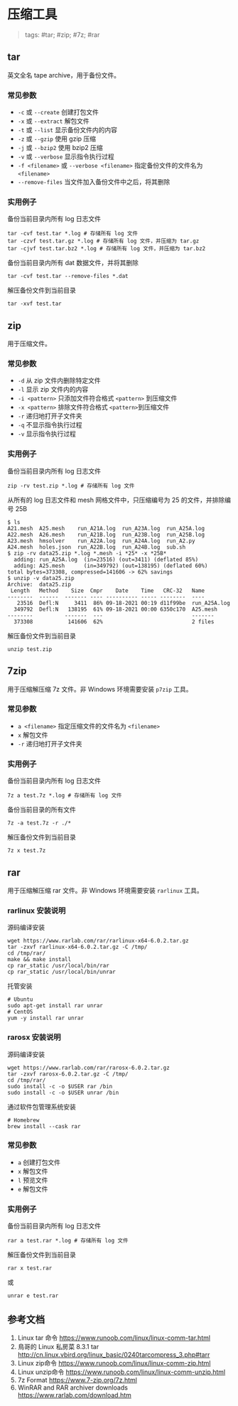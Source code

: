 # 压缩工具

> tags: #tar; #zip; #7z; #rar

## tar

英文全名 tape archive，用于备份文件。

### 常见参数

* `-c` 或 `--create` 创建打包文件
* `-x` 或 `--extract` 解包文件
* `-t` 或 `--list` 显示备份文件内的内容
* `-z` 或 `--gzip` 使用 gzip 压缩
* `-j` 或 `--bzip2` 使用 bzip2 压缩
* `-v` 或 `--verbose` 显示指令执行过程
* `-f <filename>` 或 `--verbose <filename>` 指定备份文件的文件名为 `<filename>`
* `--remove-files` 当文件加入备份文件中之后，将其删除

### 实用例子

备份当前目录内所有 log 日志文件

```shell
tar -cvf test.tar *.log # 存储所有 log 文件
tar -czvf test.tar.gz *.log # 存储所有 log 文件，并压缩为 tar.gz
tar -cjvf test.tar.bz2 *.log # 存储所有 log 文件，并压缩为 tar.bz2
```

备份当前目录内所有 dat 数据文件，并将其删除

```shell
tar -cvf test.tar --remove-files *.dat
```

解压备份文件到当前目录

```shell
tar -xvf test.tar
```

## zip

用于压缩文件。

### 常见参数

* `-d` 从 zip 文件内删除特定文件
* `-l` 显示 zip 文件内的内容
* `-i <pattern>` 只添加文件符合格式 `<pattern>` 到压缩文件
* `-x <pattern>` 排除文件符合格式 `<pattern>`到压缩文件
* `-r` 递归地打开子文件夹
* `-q` 不显示指令执行过程
* `-v` 显示指令执行过程

### 实用例子

备份当前目录内所有 log 日志文件

```shell
zip -rv test.zip *.log # 存储所有 log 文件
```

从所有的 log 日志文件和 mesh 网格文件中，只压缩编号为 25 的文件，并排除编号 25B

```shell
$ ls
A21.mesh  A25.mesh    run_A21A.log  run_A23A.log  run_A25A.log
A22.mesh  A26.mesh    run_A21B.log  run_A23B.log  run_A25B.log
A23.mesh  hmsolver    run_A22A.log  run_A24A.log  run_A2.py
A24.mesh  holes.json  run_A22B.log  run_A24B.log  sub.sh
$ zip -rv data25.zip *.log *.mesh -i *25* -x *25B*
  adding: run_A25A.log  (in=23516) (out=3411) (deflated 85%)
  adding: A25.mesh      (in=349792) (out=138195) (deflated 60%)
total bytes=373308, compressed=141606 -> 62% savings
$ unzip -v data25.zip
Archive:  data25.zip
 Length   Method    Size  Cmpr    Date    Time   CRC-32   Name
--------  ------  ------- ---- ---------- ----- --------  ----
   23516  Defl:N     3411  86% 09-18-2021 00:19 d11f99be  run_A25A.log
  349792  Defl:N   138195  61% 09-18-2021 00:00 6350c170  A25.mesh
--------          -------  ---                            -------
  373308           141606  62%                            2 files
```

解压备份文件到当前目录

```shell
unzip test.zip
```

## 7zip

用于压缩解压缩 7z 文件。非 Windows 环境需要安装 `p7zip` 工具。

### 常见参数

* `a <filename>` 指定压缩文件的文件名为 `<filename>`
* `x` 解包文件
* `-r` 递归地打开子文件夹

### 实用例子

备份当前目录内所有 log 日志文件

```shell
7z a test.7z *.log # 存储所有 log 文件
```

备份当前目录的所有文件

```shell
7z -a test.7z -r ./*
```

解压备份文件到当前目录

```shell
7z x test.7z
```

## rar

用于压缩解压缩 rar 文件。非 Windows 环境需要安装 `rarlinux` 工具。

### rarlinux 安装说明

源码编译安装

```shell
wget https://www.rarlab.com/rar/rarlinux-x64-6.0.2.tar.gz
tar -zxvf rarlinux-x64-6.0.2.tar.gz -C /tmp/
cd /tmp/rar/
make && make install
cp rar_static /usr/local/bin/rar 
cp rar_static /usr/local/bin/unrar
```

托管安装

```shell
# Ubuntu
sudo apt-get install rar unrar
# CentOS
yum -y install rar unrar
```

### rarosx 安装说明

源码编译安装

```shell
wget https://www.rarlab.com/rar/rarosx-6.0.2.tar.gz
tar -zxvf rarosx-6.0.2.tar.gz -C /tmp/
cd /tmp/rar/
sudo install -c -o $USER rar /bin
sudo install -c -o $USER unrar /bin
```

通过软件包管理系统安装

```shell
# Homebrew
brew install --cask rar
```

### 常见参数

* `a` 创建打包文件
* `x` 解包文件
* `l` 预览文件
* `e` 解包文件

### 实用例子

备份当前目录内所有 log 日志文件

```shell
rar a test.rar *.log # 存储所有 log 文件
```

解压备份文件到当前目录

```shell
rar x test.rar
```

或

```shell
unrar e test.rar
```

## 参考文档

1. Linux tar 命令 <https://www.runoob.com/linux/linux-comm-tar.html>
2. 鳥哥的 Linux 私房菜 8.3.1 tar <http://cn.linux.vbird.org/linux_basic/0240tarcompress_3.php#tarr>
3. Linux zip命令 <https://www.runoob.com/linux/linux-comm-zip.html>
4. Linux unzip命令 <https://www.runoob.com/linux/linux-comm-unzip.html>
5. 7z Format <https://www.7-zip.org/7z.html>
6. WinRAR and RAR archiver downloads <https://www.rarlab.com/download.htm>